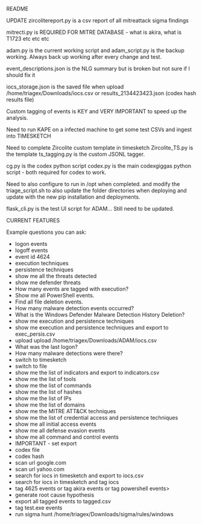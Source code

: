 README

UPDATE
zircolitereport.py is a csv report of all mitreattack sigma findings

mitrecti.py is REQUIRED FOR MITRE DATABASE - what is akira, what is T1723 etc etc etc

adam.py is the current working script and adam_script.py is the backup working. Always back up working after every change and test.

event_descriptions.json is the NLG summary but is broken but not sure if I should fix it

iocs_storage.json is the saved file when upload /home/triagex/Downloads/iocs.csv or results_2134423423.json (codex hash results file)

Custom tagging of events is KEY and VERY IMPORTANT to speed up the analysis.

Need to run KAPE on a infected machine to get some test CSVs and ingest into TIMESKETCH

Need to complete Zircolite custom template in timesketch
Zircolite_TS.py is the template
ts_tagging.py is the custom JSONL tagger. 

cg.py is the codex python script
codex.py is the main codexgiggas python script - both required for codex to work.

Need to also configure to run in /opt when completed.
and modify the triage_script.sh to also update the folder directories when deploying and update with the new pip installation and deployments.

flask_cli.py is the test UI script for ADAM... Still need to be updated.


CURRENT FEATURES

Example questions you can ask:
- logon events
- logoff events
- event id 4624
- execution techniques
- persistence techniques
- show me all the threats detected
- show me defender threats
- How many events are tagged with execution?
- Show me all PowerShell events.
- Find all file deletion events.
- How many malware detection events occurred?
- What is the Windows Defender Malware Detection History Deletion?
- show me execution and persistence techniques
- show me execution and persistence techniques and export to exec_persis.csv
- upload upload /home/triagex/Downloads/ADAM/iocs.csv
- What was the last logon?
- How many malware detections were there?
- switch to timesketch
- switch to file
- show me the list of indicators and export to indicators.csv
- show me the list of tools
- show me the list of commands
- show me the list of hashes
- show me the list of IPs
- show me the list of domains
- show me the MITRE ATT&CK techniques
- show me the list of credential access and persistence techniques
- show me all initial access events
- show me all defense evasion events
- show me all command and control events
- IMPORTANT - set export <folderpath>
- codex file
- codex hash
- scan url google.com
- scan url yahoo.com
- search for iocs in timesketch and export to iocs.csv
- search for iocs in timesketch and tag iocs
- tag 4625 events or tag akira events or tag powershell events>
- generate root cause hypothesis
- export all tagged events to tagged.csv
- tag test.exe events
- run sigma hunt /home/triagex/Downloads/sigma/rules/windows

